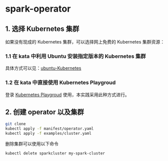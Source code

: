 # spark-operator

## 1. 选择 Kubernetes 集群
如果没有现成的 Kubernetes 集群，可以选择网上免费的 Kubernetes 集群资源：

### 1.1 在 kata 中利用 Ubuntu 安装指定版本的 Kubernetes 集群
具体方式可以见：[ubuntu-Kubernetes](https://github.com/yu3peng/ubuntu-Kubernetes)

### 1.2 在 kata 中直接使用 Kubernetes Playgroud
登录 [Kubernetes Playgroud](https://katacoda.com/courses/kubernetes/playground) 使用，本实践采用此种方式进行。

## 2. 创建 operator 以及集群

```bash
git clone 
kubectl apply -f manifest/operator.yaml
kubectl apply -f examples/cluster.yaml
```

删除集群可以使用以下命令
```bash
kubectl delete sparkcluster my-spark-cluster
```

